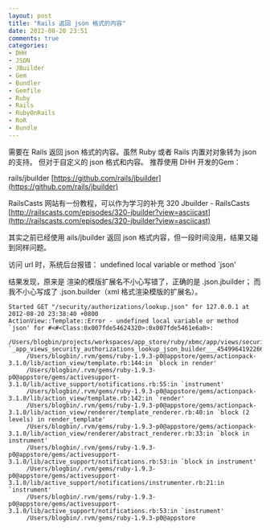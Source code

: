 ```yaml
---
layout: post
title: "Rails 返回 json 格式的内容"
date: 2012-08-20 23:51
comments: true
categories: 
- DHH
- JSON
- JBuilder
- Gem
- Bundler
- Gemfile
- Ruby
- Rails
- RubyOnRails
- RoR
- Bundle
---
```


需要在 Rails 返回 json 格式的内容。虽然 Ruby 或者 Rails 内置对对象转为 json 的支持。
但对于自定义的 json 格式和内容。 推荐使用 DHH 开发的Gem：

rails/jbuilder
[https://github.com/rails/jbuilder](https://github.com/rails/jbuilder)

RailsCasts 网站有一份教程，可以作为学习的补充
320 Jbuilder - RailsCasts
[http://railscasts.com/episodes/320-jbuilder?view=asciicast](http://railscasts.com/episodes/320-jbuilder?view=asciicast)

其实之前已经使用 ails/jbuilder 返回 json 格式内容，但一段时间没用，结果又碰到同样问题。

访问 url 时，系统后台报错：
undefined local variable or method `json'

结果发现，原来是 渲染的模版扩展名不小心写错了，正确的是 .json.jbuilder；
而我不小心写成了 .json.builder（xml 格式渲染模版的扩展名）。

```
Started GET "/security/authorizations/lookup.json" for 127.0.0.1 at 2012-08-20 23:38:40 +0800
ActionView::Template::Error - undefined local variable or method `json' for #<#<Class:0x007fde54624320>:0x007fde5461e6a0>:
     /Users/blogbin/projects/workspaces/app_store/ruby/xbmc/app/views/security/authorizations/lookup.json.builder:2:in `_app_views_security_authorizations_lookup_json_builder___4549964192266964499_70296437709400'
     /Users/blogbin/.rvm/gems/ruby-1.9.3-p0@appstore/gems/actionpack-3.1.0/lib/action_view/template.rb:144:in `block in render'
     /Users/blogbin/.rvm/gems/ruby-1.9.3-p0@appstore/gems/activesupport-3.1.0/lib/active_support/notifications.rb:55:in `instrument'
     /Users/blogbin/.rvm/gems/ruby-1.9.3-p0@appstore/gems/actionpack-3.1.0/lib/action_view/template.rb:142:in `render'
     /Users/blogbin/.rvm/gems/ruby-1.9.3-p0@appstore/gems/actionpack-3.1.0/lib/action_view/renderer/template_renderer.rb:40:in `block (2 levels) in render_template'
     /Users/blogbin/.rvm/gems/ruby-1.9.3-p0@appstore/gems/actionpack-3.1.0/lib/action_view/renderer/abstract_renderer.rb:33:in `block in instrument'
     /Users/blogbin/.rvm/gems/ruby-1.9.3-p0@appstore/gems/activesupport-3.1.0/lib/active_support/notifications.rb:53:in `block in instrument'
     /Users/blogbin/.rvm/gems/ruby-1.9.3-p0@appstore/gems/activesupport-3.1.0/lib/active_support/notifications/instrumenter.rb:21:in `instrument'
     /Users/blogbin/.rvm/gems/ruby-1.9.3-p0@appstore/gems/activesupport-3.1.0/lib/active_support/notifications.rb:53:in `instrument'
     /Users/blogbin/.rvm/gems/ruby-1.9.3-p0@appstore
```